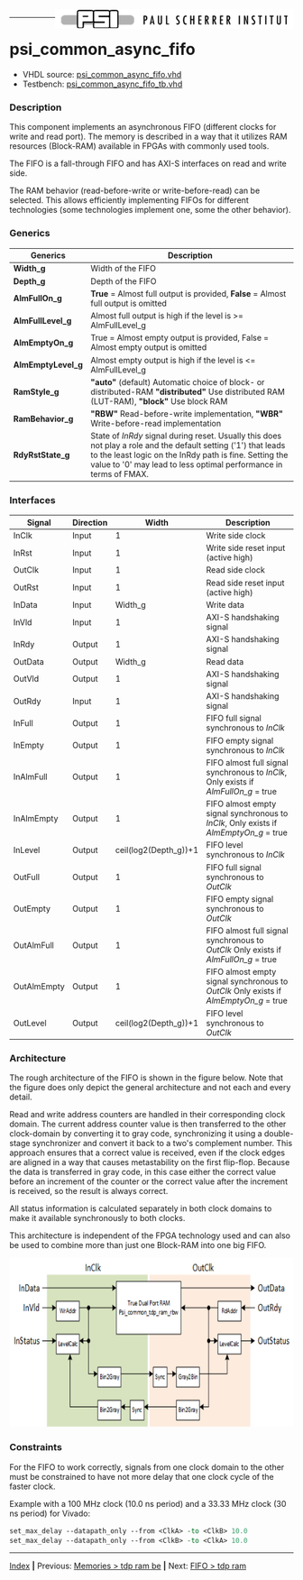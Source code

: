 <img align="right" src="../psi_logo.png">

***
# psi_common_async_fifo

- VHDL source: [psi_common_async_fifo.vhd](../../hdl/psi_common_async_fifo.vhd)
- Testbench: [psi_common_async_fifo_tb.vhd](../../testbench/psi_common_async_fifo_tb/psi_common_async_fifo_tb.vhd)

### Description

This component implements an asynchronous FIFO (different clocks for
write and read port). The memory is described in a way that it utilizes
RAM resources (Block-RAM) available in FPGAs with commonly used tools.

The FIFO is a fall-through FIFO and has AXI-S interfaces on read and
write side.

The RAM behavior (read-before-write or write-before-read) can be
selected. This allows efficiently implementing FIFOs for different
technologies (some technologies implement one, some the other behavior).

### Generics

Generics            | Description
--------------------|-----------------
**Width\_g**        | Width of the FIFO
**Depth\_g**        | Depth of the FIFO
**AlmFullOn\_g**    | **True** = Almost full output is provided, **False** = Almost full output is omitted
**AlmFullLevel\_g** | Almost full output is high if the level is \>= AlmFullLevel\_g
**AlmEmptyOn\_g**   | True = Almost empty output is provided, False = Almost empty output is omitted
**AlmEmptyLevel\_g**| Almost empty output is high if the level is \<= AlmFullLevel\_g
**RamStyle\_g**     | **"auto"** (default) Automatic choice of block- or distributed-RAM **"distributed"** Use distributed RAM (LUT-RAM), **"block"** Use block RAM
**RamBehavior\_g**  | **"RBW"** Read-before-write implementation, **"WBR"** Write-before-read implementation
**RdyRstState\_g**  | State of *InRdy* signal during reset. Usually this does not play a role and the default setting ('1') that leads to the least logic on the InRdy path is fine. Setting the value to '0' may lead to less optimal performance in terms of FMAX.


### Interfaces


 Signal          | Direction | Width    | Description     
-----------------|-----------|----------|-----------------
 InClk           | Input     | 1        | Write side clock    
 InRst           | Input     | 1        | Write side reset input (active high)   
 OutClk          | Input     | 1        | Read side clock
 OutRst          | Input     | 1        | Read side reset  input (active high)  
 InData          | Input     | Width\_g | Write data      
 InVld           | Input     | 1        | AXI-S  handshaking signal
 InRdy           | Output    | 1        | AXI-S  handshaking signal
 OutData         | Output    | Width\_g | Read data       
 OutVld          | Output    | 1        | AXI-S  handshaking signal          
 OutRdy          | Input     | 1        | AXI-S handshaking signal  
 InFull          | Output    | 1        | FIFO full signal synchronous to *InClk*     
 InEmpty         | Output    | 1        | FIFO empty signal synchronous to *InClk*    
 InAlmFull       | Output    | 1        | FIFO almost full signal synchronous to *InClk*, Only exists if *AlmFullOn\_g*  = true          
 InAlmEmpty      | Output    | 1        | FIFO almost empty signal synchronous to *InClk*, Only exists if   *AlmEmptyOn\_g* = true
 InLevel         | Output    | ceil(log2(Depth\_g))+1  | FIFO level synchronous to  *InClk*         
 OutFull         | Output    | 1        | FIFO full  signal  synchronous to *OutClk*   
 OutEmpty        | Output    | 1        | FIFO empty signal   synchronous to *OutClk*        
 OutAlmFull      | Output    | 1        | FIFO almost full signal synchronous to *OutClk* Only exists if *AlmFullOn\_g* = true          
 OutAlmEmpty     | Output    | 1        | FIFO almost   empty signal  synchronous to *OutClk*  Only exists if  *AlmEmptyOn\_g* = true          
 OutLevel        | Output    | ceil(log2(Depth\_g))+1 | FIFO level synchronous to   *OutClk*

### Architecture

The rough architecture of the FIFO is shown in the figure below. Note
that the figure does only depict the general architecture and not each
and every detail.

Read and write address counters are handled in their corresponding clock
domain. The current address counter value is then transferred to the
other clock-domain by converting it to gray code, synchronizing it using
a double-stage synchronizer and convert it back to a two's complement
number. This approach ensures that a correct value is received, even if
the clock edges are aligned in a way that causes metastability on the
first flip-flop. Because the data is transferred in gray code, in this
case either the correct value before an increment of the counter or the
correct value after the increment is received, so the result is always
correct.

All status information is calculated separately in both clock domains to
make it available synchronously to both clocks.

This architecture is independent of the FPGA technology used and can
also be used to combine more than just one Block-RAM into one big FIFO.

<p align="center">
<img width="700" height="300" src="async_fifo.png">
</p>

### Constraints

For the FIFO to work correctly, signals from one clock domain to the
other must be constrained to have not more delay that one clock cycle of
the faster clock.

Example with a 100 MHz clock (10.0 ns period) and a 33.33 MHz clock (30
ns period) for Vivado:

```tcl
set_max_delay --datapath_only --from <ClkA> -to <ClkB> 10.0
set_max_delay --datapath_only --from <ClkB> -to <ClkA> 10.0
```
***
[Index](../psi_common_index.md) **|** Previous: [Memories > tdp ram be](../ch3_memories/ch3_4_tdp_ram_be.md) **|** Next: [FIFO > tdp ram](../ch4_fifos/ch4_2_sync_fifo.md)

